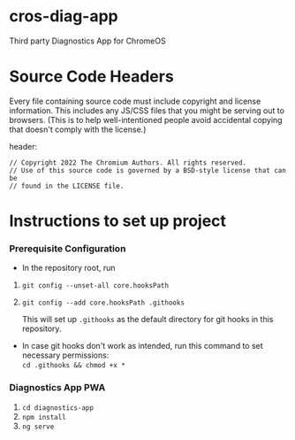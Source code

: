 # cros-diag-app
Third party Diagnostics App for ChromeOS

# Source Code Headers
Every file containing source code must include copyright and license information. This includes any JS/CSS files that you might be serving out to browsers. (This is to help well-intentioned people avoid accidental copying that doesn't comply with the license.)

header:
```
// Copyright 2022 The Chromium Authors. All rights reserved.
// Use of this source code is governed by a BSD-style license that can be
// found in the LICENSE file.
```
# Instructions to set up project

### Prerequisite Configuration

- In the repository root, run   
1. ```git config --unset-all core.hooksPath```
2. ```git config --add core.hooksPath .githooks```

    This will set up `.githooks` as the default directory for git hooks in this repository.

- In case git hooks don't work as intended, run this command to set necessary permissions:  
 `cd .githooks && chmod +x *`  

### Diagnostics App PWA

1. ```cd diagnostics-app```
2. ```npm install```
3. ```ng serve```
